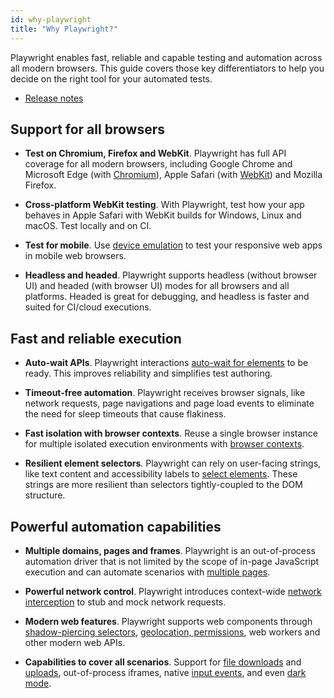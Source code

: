 ```yaml
---
id: why-playwright
title: "Why Playwright?"
---
```


Playwright enables fast, reliable and capable testing and automation across all modern browsers. This guide covers those key differentiators to help you decide on the right tool for your automated tests.

<!-- TOC -->
- [Release notes](./release-notes.md)

## Support for all browsers

- **Test on Chromium, Firefox and WebKit**. Playwright has full API coverage for all modern browsers, including Google Chrome and Microsoft Edge (with [Chromium](https://www.chromium.org/)), Apple Safari (with [WebKit](https://webkit.org/)) and Mozilla Firefox.

- **Cross-platform WebKit testing**. With Playwright, test how your app behaves in Apple Safari with WebKit builds for Windows, Linux and macOS. Test locally and on CI.

- **Test for mobile**. Use [device emulation](./emulation.md) to test your responsive web apps in mobile web browsers.

- **Headless and headed**. Playwright supports headless (without browser UI) and headed (with browser UI) modes for all browsers and all platforms. Headed is great for debugging, and headless is faster and suited for CI/cloud executions.

## Fast and reliable execution

- **Auto-wait APIs**. Playwright interactions [auto-wait for elements](./actionability.md) to be ready. This improves reliability and simplifies test authoring.

- **Timeout-free automation**. Playwright receives browser signals, like network requests, page navigations and page load events to eliminate the need for sleep timeouts that cause flakiness.

- **Fast isolation with browser contexts**. Reuse a single browser instance for multiple isolated execution environments with [browser contexts](./core-concepts.md).

- **Resilient element selectors**. Playwright can rely on user-facing strings, like text content and accessibility labels to [select elements](./selectors.md). These strings are more resilient than selectors tightly-coupled to the DOM structure.

## Powerful automation capabilities

- **Multiple domains, pages and frames**. Playwright is an out-of-process automation driver that is not limited by the scope of in-page JavaScript execution and can automate scenarios with [multiple pages](./multi-pages.md).

- **Powerful network control**. Playwright introduces context-wide [network interception](./network.md) to stub and mock network requests.

- **Modern web features**. Playwright supports web components through [shadow-piercing selectors](./selectors.md), [geolocation, permissions](./emulation.md), web workers and other modern web APIs.

- **Capabilities to cover all scenarios**. Support for [file downloads](./downloads.md) and [uploads](./input.md), out-of-process iframes, native [input events](./input.md), and even [dark mode](./emulation.md).
